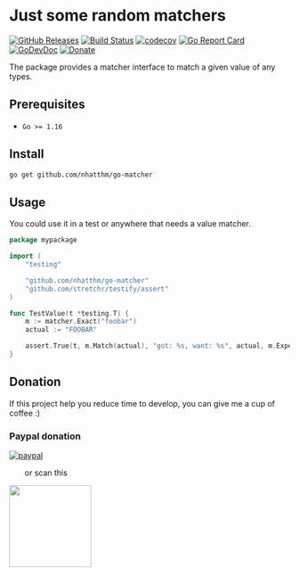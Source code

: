 # Just some random matchers 

[![GitHub Releases](https://img.shields.io/github/v/release/nhatthm/go-matcher)](https://github.com/nhatthm/go-matcher/releases/latest)
[![Build Status](https://github.com/nhatthm/go-matcher/actions/workflows/test.yaml/badge.svg)](https://github.com/nhatthm/go-matcher/actions/workflows/test.yaml)
[![codecov](https://codecov.io/gh/nhatthm/go-matcher/branch/master/graph/badge.svg?token=eTdAgDE2vR)](https://codecov.io/gh/nhatthm/go-matcher)
[![Go Report Card](https://goreportcard.com/badge/github.com/nhatthm/go-matcher)](https://goreportcard.com/report/github.com/nhatthm/go-matcher)
[![GoDevDoc](https://img.shields.io/badge/dev-doc-00ADD8?logo=go)](https://pkg.go.dev/github.com/nhatthm/go-matcher)
[![Donate](https://img.shields.io/badge/Donate-PayPal-green.svg)](https://www.paypal.com/donate/?hosted_button_id=PJZSGJN57TDJY)

The package provides a matcher interface to match a given value of any types. 

## Prerequisites

- `Go >= 1.16`

## Install

```bash
go get github.com/nhatthm/go-matcher
```

## Usage

You could use it in a test or anywhere that needs a value matcher.

```go
package mypackage

import (
	"testing"

	"github.com/nhatthm/go-matcher"
	"github.com/stretchr/testify/assert"
)

func TestValue(t *testing.T) {
	m := matcher.Exact("foobar")
	actual := "FOOBAR"

	assert.True(t, m.Match(actual), "got: %s, want: %s", actual, m.Expected())
}

```

## Donation

If this project help you reduce time to develop, you can give me a cup of coffee :)

### Paypal donation

[![paypal](https://www.paypalobjects.com/en_US/i/btn/btn_donateCC_LG.gif)](https://www.paypal.com/donate/?hosted_button_id=PJZSGJN57TDJY)

&nbsp;&nbsp;&nbsp;&nbsp;&nbsp;&nbsp;&nbsp;or scan this

<img src="https://user-images.githubusercontent.com/1154587/113494222-ad8cb200-94e6-11eb-9ef3-eb883ada222a.png" width="147px" />
